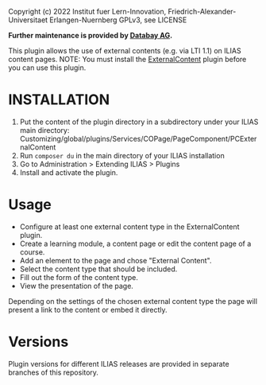 
Copyright (c) 2022 Institut fuer Lern-Innovation, Friedrich-Alexander-Universitaet Erlangen-Nuernberg
GPLv3, see LICENSE

**Further maintenance is provided by [Databay AG](https://www.databay.de).**

This plugin allows the use of external contents (e.g. via LTI 1.1) on ILIAS content pages.
NOTE: You must install the [ExternalContent](https://github.com/DatabayAG/ExternalContent) plugin before you can use this plugin.

# INSTALLATION

1. Put the content of the plugin directory in a subdirectory under your ILIAS main directory:
Customizing/global/plugins/Services/COPage/PageComponent/PCExternalContent
2. Run `composer du` in the main directory of your ILIAS installation
3. Go to Administration > Extending ILIAS > Plugins
4. Install and activate the plugin.

# Usage

* Configure at least one external content type in the ExternalContent plugin.
* Create a learning module, a content page or edit the content page of a course.
* Add an element to the page and chose "External Content".
* Select the content type that should be included.
* Fill out the form of the content type.
* View the presentation of the page.

Depending on the settings of the chosen external content type the page will present a link to the content or embed it directly.

# Versions

Plugin versions for different ILIAS releases are provided in separate branches of this repository.
